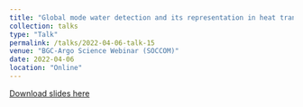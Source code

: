 ```yaml
---
title: "Global mode water detection and its representation in heat transport"
collection: talks
type: "Talk"
permalink: /talks/2022-04-06-talk-15
venue: "BGC-Argo Science Webinar (SOCCOM)"
date: 2022-04-06
location: "Online"
---
```


[Download slides here](http://yanxu-chen.github.io/files/Oral_ENS_3.pdf)

